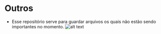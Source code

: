 # Outros
- Esse repositório serve para guardar arquivos os quais não estão sendo importantes no momento.                                                                                                                                                                               ![alt text](http://www.estudioinfinito.com.br/site/wp-content/uploads/2012/05/outros01.jpg)
